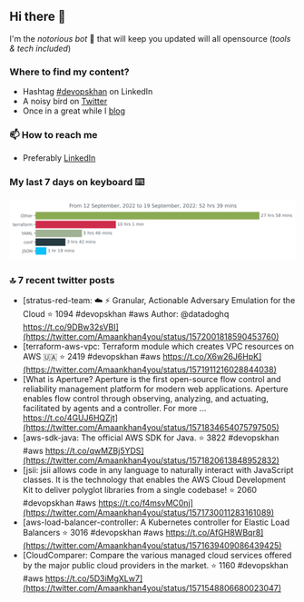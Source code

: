 <!--- [![Hits](https://hits.seeyoufarm.com/api/count/incr/badge.svg?url=https%3A%2F%2Fgithub.com%2Fakhan4u%2Fhit-counter&count_bg=%2379C83D&title_bg=%23555555&icon=&icon_color=%23E7E7E7&title=visits&edge_flat=false)](https://hits.seeyoufarm.com) --->

## Hi there 👋

I'm the _notorious bot_ 🤣 that will keep you updated will all opensource (_tools & tech included_) 

### Where to find my content?

* Hashtag [#devopskhan](https://www.linkedin.com/feed/hashtag/devopskhan) on LinkedIn
* A noisy bird on [Twitter](https://twitter.com/Amaankhan4you)
* Once in a great while I [blog](https://linuxparrot.com) 


### 📫 **How to reach me**

* Preferably [LinkedIn](https://www.linkedin.com/in/amaan-khan-linux-ninja)

### My last 7 days on keyboard ⌨️

<img src="https://github.com/akhan4u/akhan4u/blob/main/images/stat.svg" alt="Amaan's Wakatime Activity!"/>

### 🔝 7 recent twitter posts
<!-- DEVDOJO:START -->
- [stratus-red-team: :cloud: :zap: Granular, Actionable Adversary Emulation for the Cloud
⭐️ 1094
#devopskhan #aws
Author: @datadoghq
https://t.co/9DBw32sVBI](https://twitter.com/Amaankhan4you/status/1572001818590453760)
- [terraform-aws-vpc: Terraform module which creates VPC resources on AWS 🇺🇦
⭐️ 2419
#devopskhan #aws
https://t.co/X6w26J6HpK](https://twitter.com/Amaankhan4you/status/1571911216028844038)
- [What is Aperture? Aperture is the first open-source flow control and reliability management platform for modern web applications. Aperture enables flow control through observing, analyzing, and actuating, facilitated by agents and a controller. For more … https://t.co/4GUJ6HQZjt](https://twitter.com/Amaankhan4you/status/1571834654075797505)
- [aws-sdk-java: The official AWS SDK for Java.
⭐️ 3822
#devopskhan #aws
https://t.co/qwMZBj5YDS](https://twitter.com/Amaankhan4you/status/1571820613848952832)
- [jsii: jsii allows code in any language to naturally interact with JavaScript classes. It is the technology that enables the AWS Cloud Development Kit to deliver polyglot libraries from a single codebase!
⭐️ 2060
#devopskhan #aws
https://t.co/f4msvMC0nj](https://twitter.com/Amaankhan4you/status/1571730011283161089)
- [aws-load-balancer-controller: A Kubernetes controller for Elastic Load Balancers
⭐️ 3016
#devopskhan #aws
https://t.co/AfGH8WBqr8](https://twitter.com/Amaankhan4you/status/1571639409086439425)
- [CloudComparer: Compare the various managed cloud services offered by the major public cloud providers in the market. 
⭐️ 1160
#devopskhan #aws
https://t.co/5D3iMgXLw7](https://twitter.com/Amaankhan4you/status/1571548806680023047)
<!-- DEVDOJO:END -->

<!-- ![Amaan's GitHub stats](https://github-readme-stats.vercel.app/api?username=akhan4u&count_private=true&show_icons=true&hide=contribs) -->
